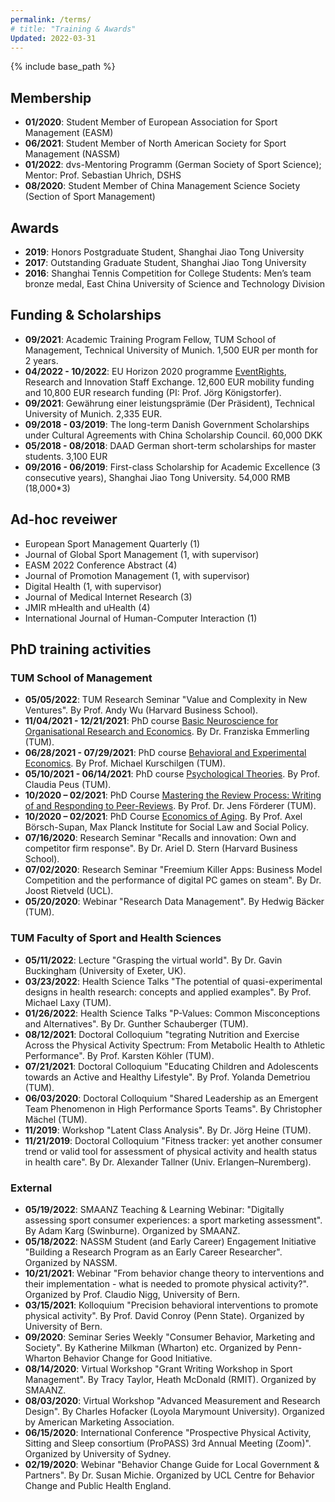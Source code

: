 ```yaml
---
permalink: /terms/
# title: "Training & Awards"
Updated: 2022-03-31
---
```


{% include base_path %}

## Membership

* <b>01/2020</b>: Student Member of European Association for Sport Management (EASM)
* <b>06/2021</b>: Student Member of North American Society for Sport Management (NASSM)
* <b>01/2022</b>: dvs-Mentoring Programm (German Society of Sport Science); Mentor: Prof. Sebastian Uhrich, DSHS
* <b>08/2020</b>:	Student Member of China Management Science Society (Section of Sport Management)

## Awards
* <b>2019</b>: Honors Postgraduate Student, Shanghai Jiao Tong University
* <b>2017</b>: Outstanding Graduate Student, Shanghai Jiao Tong University
* <b>2016</b>:	Shanghai Tennis Competition for College Students: Men’s team bronze medal, East China University of Science and Technology Division

## Funding & Scholarships
* <b>09/2021</b>: Academic Training Program Fellow, TUM School of Management, Technical University of Munich. 1,500 EUR per month for 2 years.
* <b>04/2022 - 10/2022</b>: EU Horizon 2020 programme [EventRights](http://eventrights.net/), Research and Innovation Staff Exchange. 12,600 EUR mobility funding and 10,800 EUR research funding (PI: Prof. Jörg Königstorfer).
* <b>09/2021</b>: Gewährung einer leistungsprämie (Der Präsident), Technical University of Munich. 2,335 EUR.
* <b>09/2018 - 03/2019</b>: The long-term Danish Government Scholarships under Cultural Agreements with China Scholarship Council. 60,000 DKK
* <b>05/2018 - 08/2018</b>: DAAD German short-term scholarships for master students. 3,100 EUR
* <b>09/2016 - 06/2019</b>:	First-class Scholarship for Academic Excellence (3 consecutive years), Shanghai Jiao Tong University. 54,000 RMB (18,000*3)

## Ad-hoc reveiwer
* European Sport Management Quarterly (1)
* Journal of Global Sport Management (1, with supervisor)
* EASM 2022 Conference Abstract (4)
* Journal of Promotion Management (1, with supervisor)
* Digital Health (1, with supervisor)
* Journal of Medical Internet Research (3)
* JMIR mHealth and uHealth (4)
* International Journal of Human-Computer Interaction (1)

## PhD training activities

### TUM School of Management
* <b>05/05/2022</b>: TUM Research Seminar "Value and Complexity in New Ventures". By Prof. Andy Wu (Harvard Business School).
* <b>11/04/2021 - 12/21/2021</b>: PhD course [Basic Neuroscience for Organisational Research and Economics](https://www.wi.tum.de/wp-content/uploads/2016/09/Syllabus_basicNS2021.pdf). By Dr. Franziska Emmerling (TUM).
* <b>06/28/2021 - 07/29/2021</b>: PhD course [Behavioral and Experimental Economics](https://www.wi.tum.de/wp-content/uploads/2016/09/Syllabus_BehavExpEcon_210329.pdf). By Prof. Michael Kurschilgen (TUM).
* <b>05/10/2021 - 06/14/2021</b>: PhD course [Psychological Theories](https://www.wi.tum.de/wp-content/uploads/2016/09/Syllabus_Psychological-Theories_Fall2021.pdf). By Prof. Claudia Peus (TUM).
* <b>10/2020 – 02/2021</b>: PhD Course [Mastering the Review Process: Writing of and Responding to Peer-Reviews](https://www.wi.tum.de/wp-content/uploads/2016/09/Syllabus_Mastering-the-Review-Process_update.pdf). By Prof. Dr. Jens Förderer (TUM).
* <b>10/2020 – 02/2021</b>: PhD Course [Economics of Aging](https://www.wi.tum.de/wp-content/uploads/2016/09/Syllabus_Economics_of_Aging.pdf). By Prof. Axel Börsch-Supan, Max Planck Institute for Social Law and Social Policy.
* <b>07/16/2020</b>: Research Seminar "Recalls and innovation: Own and competitor firm response". By Dr. Ariel D. Stern (Harvard Business School).
* <b>07/02/2020</b>: Research Seminar "Freemium Killer Apps: Business Model Competition and the performance of digital PC games on steam". By Dr. Joost Rietveld (UCL).
* <b>05/20/2020</b>: Webinar "Research Data Management". By Hedwig Bäcker (TUM).


### TUM Faculty of Sport and Health Sciences
* <b>05/11/2022</b>: Lecture "Grasping the virtual world". By Dr. Gavin Buckingham (University of Exeter, UK).
* <b>03/23/2022</b>: Health Science Talks "The potential of quasi-experimental designs in health research: concepts and applied examples". By Prof. Michael Laxy  (TUM).
* <b>01/26/2022</b>: Health Science Talks "P-Values: Common Misconceptions and Alternatives". By Dr. Gunther Schauberger (TUM).
* <b>08/12/2021</b>: Doctoral Colloquium "tegrating Nutrition and Exercise Across the Physical Activity Spectrum: From Metabolic Health to Athletic Performance". By Prof. Karsten Köhler (TUM).
* <b>07/21/2021</b>: Doctoral Colloquium "Educating Children and Adolescents towards an Active and Healthy Lifestyle". By Prof. Yolanda Demetriou (TUM).
* <b>06/03/2020</b>: Doctoral Colloquium "Shared Leadership as an Emergent Team Phenomenon in High Performance Sports Teams". By Christopher Mächel (TUM).
* <b>11/2019</b>:	Workshop "Latent Class Analysis". By Dr. Jörg Heine (TUM).
* <b>11/21/2019</b>: Doctoral Colloquium "Fitness tracker: yet another consumer trend or valid tool for assessment of physical activity and health status in health care". By Dr. Alexander Tallner (Univ. Erlangen–Nuremberg).

### External
* <b>05/19/2022</b>: SMAANZ Teaching & Learning Webinar: "Digitally assessing sport consumer experiences: a sport marketing assessment". By Adam Karg (Swinburne). Organized by SMAANZ.
* <b>05/18/2022</b>: NASSM Student (and Early Career) Engagement Initiative "Building a Research Program as an Early Career Researcher". Organized by NASSM.
* <b>10/21/2021</b>: Webinar "From behavior change theory to interventions and their implementation - what is needed to promote physical activity?". Organized by Prof. Claudio Nigg, University of Bern.
* <b>03/15/2021</b>: Kolloquium "Precision behavioral interventions to promote physical activity". By Prof. David Conroy (Penn State). Organized by University of Bern.
* <b>09/2020</b>: Seminar Series Weekly "Consumer Behavior, Marketing and Society". By Katherine Milkman (Wharton) etc. Organized by Penn-Wharton Behavior Change for Good Initiative.
* <b>08/14/2020</b>: Virtual Workshop "Grant Writing Workshop in Sport Management". By Tracy Taylor, Heath McDonald (RMIT). Organized by SMAANZ.
* <b>08/03/2020</b>: Virtual Workshop "Advanced Measurement and Research Design". By Charles Hofacker (Loyola Marymount University). Organized by American Marketing Association.
* <b>06/15/2020</b>: International Conference "Prospective Physical Activity, Sitting and Sleep consortium (ProPASS) 3rd Annual Meeting (Zoom)". Organized by University of Sydney.
* <b>02/19/2020</b>: Webinar "Behavior Change Guide for Local Government & Partners". By Dr. Susan Michie. Organized by UCL Centre for Behavior Change and Public Health England.

